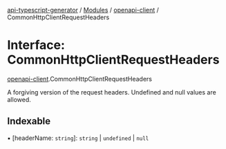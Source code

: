 [api-typescript-generator](../../README.md) / [Modules](../modules.md) / [openapi-client](../modules/openapi_client.md) / CommonHttpClientRequestHeaders

# Interface: CommonHttpClientRequestHeaders

[openapi-client](../modules/openapi_client.md).CommonHttpClientRequestHeaders

A forgiving version of the request headers. Undefined and null values are allowed.

## Indexable

▪ [headerName: `string`]: `string` \| `undefined` \| ``null``
